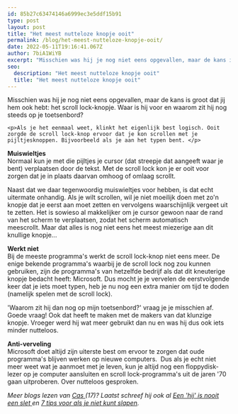 ```yaml
---
id: 85b27c63474146a6999ec3e5ddf15b91
type: post
layout: post
title: "Het meest nutteloze knopje ooit"
permalink: /blog/het-meest-nutteloze-knopje-ooit/
date: 2022-05-11T19:16:41.067Z
author: 7biA1WiYB
excerpt: "Misschien was hij je nog niet eens opgevallen, maar de kans is groot dat jij hem ook hebt: het scroll lock-knopje. Waar is hij voor en waarom zit hij nog steeds op je toetsenbord?  "
seo:
  description: "Het meest nutteloze knopje ooit"
  title: "Het meest nutteloze knopje ooit"
---
```

Misschien was hij je nog niet eens opgevallen, maar de kans is groot dat jij hem ook hebt: het scroll lock-knopje. Waar is hij voor en waarom zit hij nog steeds op je toetsenbord?  

    <p>Als je het eenmaal weet, klinkt het eigenlijk best logisch. Ooit zorgde de scroll lock-knop ervoor dat je kon scrollen met je pijltjesknoppen. Bijvoorbeeld als je aan het typen bent. </p>
<p><strong>Muiswieltjes</strong><br>Normaal kun je met die pijltjes je cursor (dat streepje dat aangeeft waar je bent) verplaatsen door de tekst. Met de scroll lock kon je er ooit voor zorgen dat je in plaats daarvan omhoog of omlaag scrollt. </p>
<p>Naast dat we daar tegenwoordig muiswieltjes voor hebben, is dat echt uitermate onhandig. Als je wilt scrollen, wil je niet moeilijk doen met zo'n knopje dat je eerst aan moet zetten en vervolgens waarschijnlijk vergeet uit te zetten. Het is sowieso al makkelijker om je cursor gewoon naar de rand van het scherm te verplaatsen, zodat het scherm automatisch meescrollt. Maar dat alles is nog niet eens het meest miezerige aan dit knullige knopje... </p>
<p><strong>Werkt niet</strong><br>Bij de meeste programma's werkt de scroll lock-knop niet eens meer. De enige bekende programma's waarbij je de scroll lock nog zou kunnen gebruiken, zijn de programma's van hetzelfde bedrijf als dat dit kneuterige knopje bedacht heeft: Microsoft. Dus mocht je je vervelen de eerstvolgende keer dat je iets moet typen, heb je nu nog een extra manier om tijd te doden (namelijk spelen met de scroll lock). </p>
<p>'Waarom zit hij dan nog op mijn toetsenbord?' vraag je je misschien af. Goede vraag! Ook dat heeft te maken met de makers van dat klunzige knopje. Vroeger werd hij wat meer gebruikt dan nu en was hij dus ook iets minder nutteloos. </p>
<p><strong>Anti-verveling</strong><br>Microsoft doet altijd zijn uiterste best om ervoor te zorgen dat oude programma's blijven werken op nieuwe computers.  Dus als je echt niet meer weet wat je aanmoet met je leven, kun je altijd nog een floppydisk-lezer op je computer aansluiten en scroll lock-programma's uit de jaren '70 gaan uitproberen. Over nutteloos gesproken.</p>
<p><em>Meer blogs lezen van <a href="https://7dagen.netlify.app/users/cas-visser">Cas </a>(17)? Laatst schreef hij ook al <a href="https://7dagen.netlify.app/node/7858/edit">Een 'hij' is nooit een slet</a><a href="https://7dagen.netlify.app/blog/awkward-niet-meer"> </a>en <a href="https://7dagen.netlify.app/blog/7-tips-voor-als-je-niet-kunt-slapen">7 tips voor als je niet kunt slapen</a>.</em></p>  
